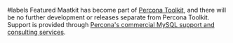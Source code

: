 ﻿#labels Featured
Maatkit has become part of [Percona Toolkit](http://www.percona.com/software/percona-toolkit/), and there will be no further development or releases separate from Percona Toolkit. Support is provided through [Percona's commercial MySQL support and consulting services](http://www.percona.com/mysql-support/).